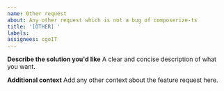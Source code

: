 ```yaml
---
name: Other request
about: Any other request which is not a bug of composerize-ts
title: '[OTHER] '
labels:
assignees: cgoIT
---
```


**Describe the solution you'd like**
A clear and concise description of what you want.

**Additional context**
Add any other context about the feature request here.
